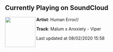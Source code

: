 ## Currently Playing on SoundCloud

[<img align="left" width="100" src="https://i1.sndcdn.com/artworks-KpNlqqrIkshpdZ35-0H8lkQ-t50x50.jpg">](https://soundcloud.com/humanerrorcollective/malum-x-anxxiety-viper)

**Artist**: Human Error// 

**Track**: Malum x Anxxiety - Viper

Last updated at 08/02/2020 15:58
